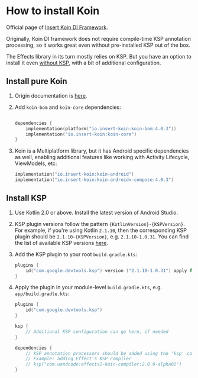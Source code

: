 # How to install Koin 

Official page of [Insert Koin DI Framework](https://insert-koin.io/).

Originally, Koin DI framework does not require compile-time KSP annotation processing, so
it works great even without pre-installed KSP out of the box. 

The Effects library in its turn mostly relies on KSP. But you have an option to install it
even [without KSP](no-ksp-installation.md), with a bit of additional configuration.

## Install pure Koin

1. Origin documentation is [here](https://insert-koin.io/docs/setup/koin/).
2. Add `koin-bom` and `koin-core` dependencies:

   ```kotlin
   
   dependencies {
       implementation(platform("io.insert-koin:koin-bom:4.0.3"))
       implementation("io.insert-koin:koin-core")
   }
   ```

3. Koin is a Multiplatform library, but it has Android specific dependencies as well,
   enabling additional features like working with Activity Lifecycle, ViewModels, etc:

   ```kotlin
   implementation("io.insert-koin:koin-android")
   implementation("io.insert-koin:koin-androidx-compose:4.0.3")
   ```

## Install KSP

1. Use Kotlin 2.0 or above. Install the latest version of Android Studio.
2. KSP plugin versions follow the pattern `{KotlinVersion}-{KSPVersion}`.
   For example, if you're using Kotlin `2.1.10`, then the corresponding KSP plugin should be `2.1.10-{KSPVersion}`,
   e.g. `2.1.10-1.0.31`. You can find the list of available KSP versions [here](https://mvnrepository.com/artifact/com.google.devtools.ksp/com.google.devtools.ksp.gradle.plugin?repo=central).
3. Add the KSP plugin to your root `build.gradle.kts`:

   ```kotlin
   plugins {
       id("com.google.devtools.ksp") version ("2.1.10-1.0.31") apply false
   }
   ```

4. Apply the plugin in your module-level `build.gradle.kts`, e.g. `app/build.gradle.kts`:

   ```kotlin
   plugins {
       id("com.google.devtools.ksp")
   }
   
   ksp {
       // Additional KSP configuration can go here, if needed
   }
   
   dependencies {
       // KSP annotation processors should be added using the 'ksp' configuration
       // Example: adding Effect's KSP compiler
       // ksp("com.uandcode:effects2-koin-compiler:2.0.0-alpha02")
   }
   ```
